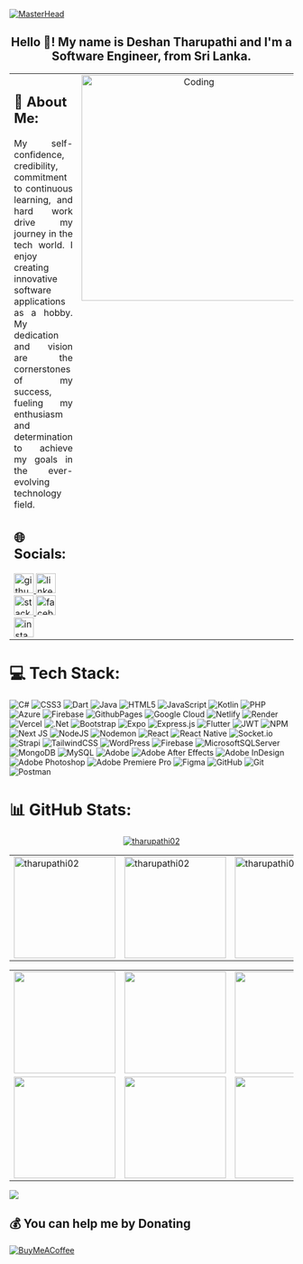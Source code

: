 [![MasterHead](https://media.licdn.com/dms/image/D5616AQFWG3Vf3XLvqA/profile-displaybackgroundimage-shrink_350_1400/0/1689153056964?e=1727308800&v=beta&t=FJ2AzqhgjKdKxPm7xj9BP-2hG8t2uC-3YnZN522iKrE)](https://github.com/tharupathi02)
<h2 align="center">Hello 👋! My name is Deshan Tharupathi and I'm a Software Engineer, from Sri Lanka.</h2>

<table style="border: none; width: 100%;">
  <tr style="border: none;">
    <td width="60%" style="border: none; vertical-align: top;">
      <h2>💫 About Me:</h2>
      <p align="justify">
        My self-confidence, credibility, commitment to continuous learning, and hard work drive my journey in the tech world. I enjoy creating innovative software applications as a hobby. My dedication and vision are the cornerstones of my success, fueling my enthusiasm and determination to achieve my goals in the ever-evolving technology field.
      </p>
      <h2>🌐 Socials:</h2>
      <div>
        <a href="https://github.com/tharupathi02" target="_blank">
          <img src="https://img.shields.io/badge/GitHub-12100E.svg?logo=GitHub&logoColor=white" height="35" alt="github logo" />
        </a>
        <a href="www.linkedin.com/in/deshan-tharupathi" target="_blank">
          <img src="https://img.shields.io/badge/LinkedIn-%230077B5.svg?logo=linkedin&logoColor=white" height="35" alt="linkedin logo" />
        </a>
        <a href="https://stackoverflow.com/users/18916845/deshan-tharupathi" target="_blank">
          <img src="https://img.shields.io/badge/-Stackoverflow-FE7A16?logo=stack-overflow&logoColor=white" height="35" alt="stackoverflow logo" />
        </a>
        <a href="https://www.facebook.com/deshan.tharupathi.1" target="_blank">
          <img src="https://img.shields.io/badge/Facebook-%231877F2.svg?logo=Facebook&logoColor=white" height="35" alt="facebook logo" />
        </a>
        <a href="https://www.instagram.com/_tharu.dev/" target="_blank">
          <img src="https://img.shields.io/badge/Instagram-%23E4405F.svg?logo=Instagram&logoColor=white" height="35" alt="instagram logo" />
        </a>
      </div>
    </td>
    <td width="40%" style="border: none; vertical-align: top;" align="center">
      <img alt="Coding" width="400" src="https://cdn.dribbble.com/users/1162077/screenshots/3848914/programmer.gif">
    </td>
  </tr>
</table>

# 💻 Tech Stack:
![C#](https://img.shields.io/badge/c%23-%23239120.svg?style=for-the-badge&logo=csharp&logoColor=white) ![CSS3](https://img.shields.io/badge/css3-%231572B6.svg?style=for-the-badge&logo=css3&logoColor=white) ![Dart](https://img.shields.io/badge/dart-%230175C2.svg?style=for-the-badge&logo=dart&logoColor=white) ![Java](https://img.shields.io/badge/java-%23ED8B00.svg?style=for-the-badge&logo=openjdk&logoColor=white) ![HTML5](https://img.shields.io/badge/html5-%23E34F26.svg?style=for-the-badge&logo=html5&logoColor=white) ![JavaScript](https://img.shields.io/badge/javascript-%23323330.svg?style=for-the-badge&logo=javascript&logoColor=%23F7DF1E) ![Kotlin](https://img.shields.io/badge/kotlin-%237F52FF.svg?style=for-the-badge&logo=kotlin&logoColor=white) ![PHP](https://img.shields.io/badge/php-%23777BB4.svg?style=for-the-badge&logo=php&logoColor=white) ![Azure](https://img.shields.io/badge/azure-%230072C6.svg?style=for-the-badge&logo=microsoftazure&logoColor=white) ![Firebase](https://img.shields.io/badge/firebase-%23039BE5.svg?style=for-the-badge&logo=firebase) ![GithubPages](https://img.shields.io/badge/github%20pages-121013?style=for-the-badge&logo=github&logoColor=white) ![Google Cloud](https://img.shields.io/badge/GoogleCloud-%234285F4.svg?style=for-the-badge&logo=google-cloud&logoColor=white) ![Netlify](https://img.shields.io/badge/netlify-%23000000.svg?style=for-the-badge&logo=netlify&logoColor=#00C7B7) ![Render](https://img.shields.io/badge/Render-%46E3B7.svg?style=for-the-badge&logo=render&logoColor=white) ![Vercel](https://img.shields.io/badge/vercel-%23000000.svg?style=for-the-badge&logo=vercel&logoColor=white) ![.Net](https://img.shields.io/badge/.NET-5C2D91?style=for-the-badge&logo=.net&logoColor=white) ![Bootstrap](https://img.shields.io/badge/bootstrap-%238511FA.svg?style=for-the-badge&logo=bootstrap&logoColor=white) ![Expo](https://img.shields.io/badge/expo-1C1E24?style=for-the-badge&logo=expo&logoColor=#D04A37) ![Express.js](https://img.shields.io/badge/express.js-%23404d59.svg?style=for-the-badge&logo=express&logoColor=%2361DAFB) ![Flutter](https://img.shields.io/badge/Flutter-%2302569B.svg?style=for-the-badge&logo=Flutter&logoColor=white) ![JWT](https://img.shields.io/badge/JWT-black?style=for-the-badge&logo=JSON%20web%20tokens) ![NPM](https://img.shields.io/badge/NPM-%23CB3837.svg?style=for-the-badge&logo=npm&logoColor=white) ![Next JS](https://img.shields.io/badge/Next-black?style=for-the-badge&logo=next.js&logoColor=white) ![NodeJS](https://img.shields.io/badge/node.js-6DA55F?style=for-the-badge&logo=node.js&logoColor=white) ![Nodemon](https://img.shields.io/badge/NODEMON-%23323330.svg?style=for-the-badge&logo=nodemon&logoColor=%BBDEAD) ![React](https://img.shields.io/badge/react-%2320232a.svg?style=for-the-badge&logo=react&logoColor=%2361DAFB) ![React Native](https://img.shields.io/badge/react_native-%2320232a.svg?style=for-the-badge&logo=react&logoColor=%2361DAFB) ![Socket.io](https://img.shields.io/badge/Socket.io-black?style=for-the-badge&logo=socket.io&badgeColor=010101) ![Strapi](https://img.shields.io/badge/strapi-%232E7EEA.svg?style=for-the-badge&logo=strapi&logoColor=white) ![TailwindCSS](https://img.shields.io/badge/tailwindcss-%2338B2AC.svg?style=for-the-badge&logo=tailwind-css&logoColor=white) ![WordPress](https://img.shields.io/badge/WordPress-%23117AC9.svg?style=for-the-badge&logo=WordPress&logoColor=white) ![Firebase](https://img.shields.io/badge/firebase-a08021?style=for-the-badge&logo=firebase&logoColor=ffcd34) ![MicrosoftSQLServer](https://img.shields.io/badge/Microsoft%20SQL%20Server-CC2927?style=for-the-badge&logo=microsoft%20sql%20server&logoColor=white) ![MongoDB](https://img.shields.io/badge/MongoDB-%234ea94b.svg?style=for-the-badge&logo=mongodb&logoColor=white) ![MySQL](https://img.shields.io/badge/mysql-4479A1.svg?style=for-the-badge&logo=mysql&logoColor=white) ![Adobe](https://img.shields.io/badge/adobe-%23FF0000.svg?style=for-the-badge&logo=adobe&logoColor=white) ![Adobe After Effects](https://img.shields.io/badge/Adobe%20After%20Effects-9999FF.svg?style=for-the-badge&logo=Adobe%20After%20Effects&logoColor=white) ![Adobe InDesign](https://img.shields.io/badge/Adobe%20InDesign-49021F?style=for-the-badge&logo=adobeindesign&logoColor=FF3366) ![Adobe Photoshop](https://img.shields.io/badge/adobe%20photoshop-%2331A8FF.svg?style=for-the-badge&logo=adobe%20photoshop&logoColor=white) ![Adobe Premiere Pro](https://img.shields.io/badge/Adobe%20Premiere%20Pro-9999FF.svg?style=for-the-badge&logo=Adobe%20Premiere%20Pro&logoColor=white) ![Figma](https://img.shields.io/badge/figma-%23F24E1E.svg?style=for-the-badge&logo=figma&logoColor=white) ![GitHub](https://img.shields.io/badge/github-%23121011.svg?style=for-the-badge&logo=github&logoColor=white) ![Git](https://img.shields.io/badge/git-%23F05033.svg?style=for-the-badge&logo=git&logoColor=white) ![Postman](https://img.shields.io/badge/Postman-FF6C37?style=for-the-badge&logo=postman&logoColor=white)

# 📊 GitHub Stats:
<p align="center"> <a href="https://github.com/ryo-ma/github-profile-trophy"><img src="https://github-profile-trophy.vercel.app/?username=tharupathi02&theme=transparent&no-frame=false" alt="tharupathi02" /></a> </p>

<div align="center">
  <table>
    <tr>
      <td>
        <img height="180em" src="https://github-readme-stats.vercel.app/api/top-langs/?username=tharupathi02&layout=donut&theme=transparent&no-frame=false" alt="tharupathi02" />
      </td>
      <td>
        <img height="180em" src="https://github-readme-stats.vercel.app/api?username=tharupathi02&show_icons=true&locale=en&theme=transparent&no-frame=false" alt="tharupathi02" />
      </td>
      <td>
        <img height="180em" src="https://github-readme-streak-stats.herokuapp.com/?user=tharupathi02&theme=transparent&no-frame=false" alt="tharupathi02" />
      </td>
    </tr>
  </table>
</div>

<div align="center">
  <table>
    <tr>
      <td>
        <a href="https://github.com/tharupathi02">
          <img src="http://github-profile-summary-cards.vercel.app/api/cards/stats?username=tharupathi02&theme=transparent" height="180em" />
        </a>
      </td>
      <td>
        <a href="https://github.com/tharupathi02">
          <img src="http://github-profile-summary-cards.vercel.app/api/cards/most-commit-language?username=tharupathi02&theme=transparent" height="180em" />
        </a>
      </td>
      <td>
        <a href="https://github.com/tharupathi02">
          <img src="http://github-profile-summary-cards.vercel.app/api/cards/repos-per-language?username=tharupathi02&theme=transparent" height="180em" />
        </a>
      </td>
    </tr>
    <tr>
      <td align="center">
        <a href="https://github.com/tharupathi02">
          <img src="http://github-profile-summary-cards.vercel.app/api/cards/productive-time?username=tharupathi02&theme=transparent" height="180em" />
        </a>
      </td>
      <td align="center">
        <a href="https://github.com/tharupathi02">
          <img src="http://github-profile-summary-cards.vercel.app/api/cards/profile-details?username=tharupathi02&theme=transparent" height="180em" />
        </a>
      </td>
      <td align="center">
        <a href="https://github.com/tharupathi02">
          <img src="https://github-contributor-stats.vercel.app/api?username=tharupathi02&limit=5&theme=transparent&combine_all_yearly_contributions=true" height="180em" />
        </a>
      </td>
    </tr>
  </table>
</div>

<img align="center" src="https://github-readme-activity-graph.vercel.app/graph?username=tharupathi02&theme=transparent"/>
</a>

## 💰 You can help me by Donating
[![BuyMeACoffee](https://img.shields.io/badge/Buy%20Me%20a%20Coffee-ffdd00?style=for-the-badge&logo=buy-me-a-coffee&logoColor=black)](https://buymeacoffee.com/tharupathi) 
